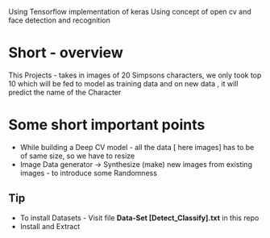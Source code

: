 Using Tensorflow implementation of keras
Using concept of open cv and face detection and recognition

# Short - overview

This Projects - takes in images of 20 Simpsons characters, we only took top 10
which will be fed to model as training data and on new data , it will predict the name of the Character

# Some short important points
 - While building a Deep CV model - all the data [ here images] has to be of same size, so we have to resize
 - Image Data generator -> Synthesize (make) new images from existing images - to introduce some Randomness
 
## Tip
 - To install Datasets - Visit file <b>Data-Set [Detect_Classify].txt</b> in this repo 
 - Install and Extract

